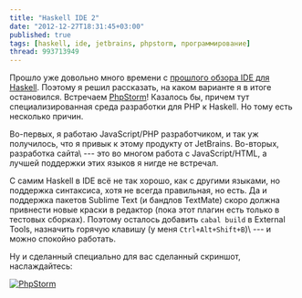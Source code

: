 ```yaml
---
title: "Haskell IDE 2"
date: "2012-12-27T18:31:45+03:00"
published: true
tags: [haskell, ide, jetbrains, phpstorm, программирование]
thread: 993713949
---
```


Прошло уже довольно много времени с [прошлого обзора IDE для Haskell](/post/haskellide/). Поэтому я решил рассказать,
на каком варианте я в итоге остановился. Встречаем [PhpStorm](http://www.jetbrains.com/phpstorm/)! Казалось бы, причем
тут специализированная среда разработки для PHP к Haskell. Но тому есть несколько причин.

Во-первых, я работаю JavaScript/PHP разработчиком, и так уж получилось, что я привык к этому продукту от JetBrains.
Во-вторых, разработка сайта\ --- это во многом работа с JavaScript/HTML, а лучшей поддержки этих языков я нигде
не встречал.

С самим Haskell в IDE всё не так хорошо, как с другими языками, но поддержка синтаксиса, хотя не всегда правильная,
но есть. Да и поддержка пакетов Sublime Text (и бандлов TextMate) скоро должна привнести новые краски в редактор
(пока этот плагин есть только в тестовых сборках). Поэтому осталось добавить `cabal build` в External Tools,
назначить горячую клавишу (у меня `Ctrl+Alt+Shift+B`)\ --- и можно спокойно работать.

Ну и сделанный специально для вас сделанный скриншот, наслаждайтесь:

[![PhpStorm](/images/screenshots/phpstorm-small.jpg "PhpStorm")](/images/screenshots/phpstorm.png)
